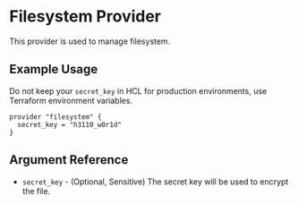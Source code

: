 # Filesystem Provider

This provider is used to manage filesystem.

## Example Usage

Do not keep your `secret_key` in HCL for production environments, use Terraform environment variables.

```hcl
provider "filesystem" {
  secret_key = "h3110_w0r1d"
}
```

## Argument Reference

* `secret_key` - (Optional, Sensitive) The secret key will be used to encrypt the file.
